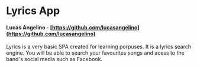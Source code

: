 # Lyrics App
#### Lucas Angelino - [https://github.com/lucasangelino](https://github.com/lucasangelino)

Lyrics is a very basic SPA created for learning porpuses. It is a lyrics search engine. You will be able to search your favourites songs and acess to the band´s social media such as Facebook.


